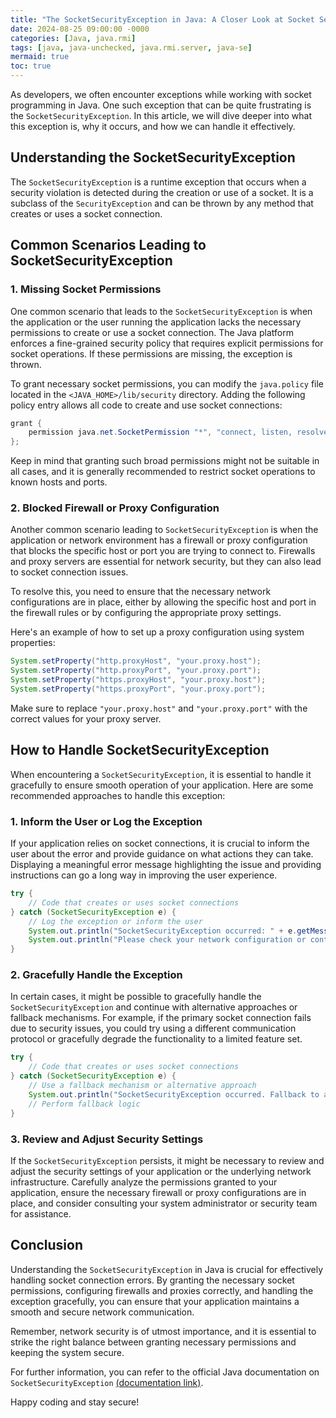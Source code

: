 ```yaml
---
title: "The SocketSecurityException in Java: A Closer Look at Socket Security Errors"
date: 2024-08-25 09:00:00 -0000
categories: [Java, java.rmi]
tags: [java, java-unchecked, java.rmi.server, java-se]
mermaid: true
toc: true
---
```



As developers, we often encounter exceptions while working with socket programming in Java. One such exception that can be quite frustrating is the `SocketSecurityException`. In this article, we will dive deeper into what this exception is, why it occurs, and how we can handle it effectively.

## Understanding the SocketSecurityException

The `SocketSecurityException` is a runtime exception that occurs when a security violation is detected during the creation or use of a socket. It is a subclass of the `SecurityException` and can be thrown by any method that creates or uses a socket connection.

## Common Scenarios Leading to SocketSecurityException

### 1. Missing Socket Permissions

One common scenario that leads to the `SocketSecurityException` is when the application or the user running the application lacks the necessary permissions to create or use a socket connection. The Java platform enforces a fine-grained security policy that requires explicit permissions for socket operations. If these permissions are missing, the exception is thrown.

To grant necessary socket permissions, you can modify the `java.policy` file located in the `<JAVA_HOME>/lib/security` directory. Adding the following policy entry allows all code to create and use socket connections:

```java
grant {
    permission java.net.SocketPermission "*", "connect, listen, resolve";
};
```

Keep in mind that granting such broad permissions might not be suitable in all cases, and it is generally recommended to restrict socket operations to known hosts and ports.

### 2. Blocked Firewall or Proxy Configuration

Another common scenario leading to `SocketSecurityException` is when the application or network environment has a firewall or proxy configuration that blocks the specific host or port you are trying to connect to. Firewalls and proxy servers are essential for network security, but they can also lead to socket connection issues.

To resolve this, you need to ensure that the necessary network configurations are in place, either by allowing the specific host and port in the firewall rules or by configuring the appropriate proxy settings.

Here's an example of how to set up a proxy configuration using system properties:

```java
System.setProperty("http.proxyHost", "your.proxy.host");
System.setProperty("http.proxyPort", "your.proxy.port");
System.setProperty("https.proxyHost", "your.proxy.host");
System.setProperty("https.proxyPort", "your.proxy.port");
```

Make sure to replace `"your.proxy.host"` and `"your.proxy.port"` with the correct values for your proxy server.

## How to Handle SocketSecurityException

When encountering a `SocketSecurityException`, it is essential to handle it gracefully to ensure smooth operation of your application. Here are some recommended approaches to handle this exception:

### 1. Inform the User or Log the Exception

If your application relies on socket connections, it is crucial to inform the user about the error and provide guidance on what actions they can take. Displaying a meaningful error message highlighting the issue and providing instructions can go a long way in improving the user experience.

```java
try {
    // Code that creates or uses socket connections
} catch (SocketSecurityException e) {
    // Log the exception or inform the user
    System.out.println("SocketSecurityException occurred: " + e.getMessage());
    System.out.println("Please check your network configuration or contact your system administrator for further assistance.");
}
```

### 2. Gracefully Handle the Exception

In certain cases, it might be possible to gracefully handle the `SocketSecurityException` and continue with alternative approaches or fallback mechanisms. For example, if the primary socket connection fails due to security issues, you could try using a different communication protocol or gracefully degrade the functionality to a limited feature set.

```java
try {
    // Code that creates or uses socket connections
} catch (SocketSecurityException e) {
    // Use a fallback mechanism or alternative approach
    System.out.println("SocketSecurityException occurred. Fallback to alternative approach...");
    // Perform fallback logic
}
```

### 3. Review and Adjust Security Settings

If the `SocketSecurityException` persists, it might be necessary to review and adjust the security settings of your application or the underlying network infrastructure. Carefully analyze the permissions granted to your application, ensure the necessary firewall or proxy configurations are in place, and consider consulting your system administrator or security team for assistance.

## Conclusion

Understanding the `SocketSecurityException` in Java is crucial for effectively handling socket connection errors. By granting the necessary socket permissions, configuring firewalls and proxies correctly, and handling the exception gracefully, you can ensure that your application maintains a smooth and secure network communication.

Remember, network security is of utmost importance, and it is essential to strike the right balance between granting necessary permissions and keeping the system secure.

For further information, you can refer to the official Java documentation on `SocketSecurityException` [(documentation link)](https://docs.oracle.com/en/java/javase/11/docs/api/java.base/java/net/SocketPermission.html#Security_Exceptions).

Happy coding and stay secure!

